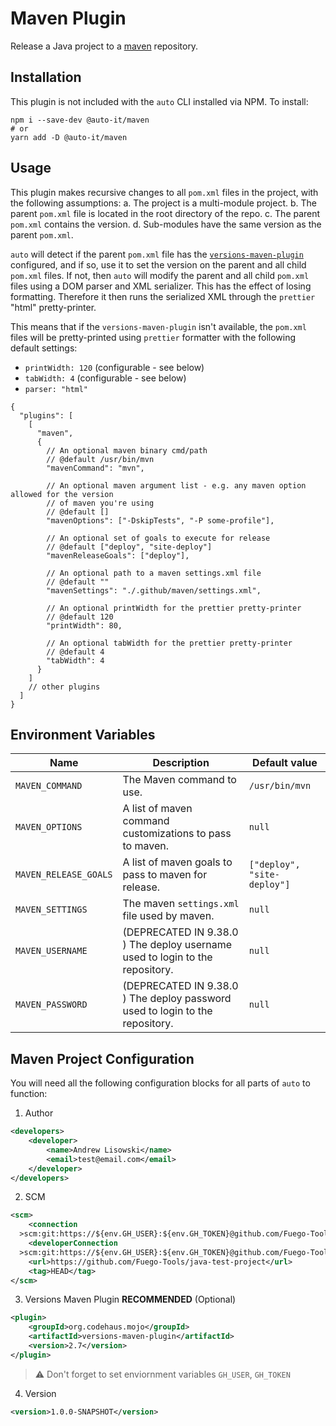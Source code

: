 # Maven Plugin

Release a Java project to a [maven][maven] repository.

## Installation

This plugin is not included with the `auto` CLI installed via NPM. To install:

```bashell script
npm i --save-dev @auto-it/maven
# or
yarn add -D @auto-it/maven
```

## Usage

This plugin makes recursive changes to all `pom.xml` files in the project, with the following assumptions:
a. The project is a multi-module project.
b. The parent `pom.xml` file is located in the root directory of the repo.
c. The parent `pom.xml` contains the version.
d. Sub-modules have the same version as the parent `pom.xml`.

`auto` will detect if the parent `pom.xml` file has the [`versions-maven-plugin`][versions-maven-plugin] configured, and
if so, use it to set the version on the parent and all child `pom.xml` files. If not, then `auto` will modify the parent
and all child `pom.xml` files using a DOM parser and XML serializer. This has the effect of losing formatting. Therefore
it then runs the serialized XML through the `prettier` "html" pretty-printer.

This means that if the `versions-maven-plugin` isn't available, the `pom.xml` files will be pretty-printed using `prettier`
formatter with the following default settings:

- `printWidth: 120` (configurable - see below)
- `tabWidth: 4` (configurable - see below)
- `parser: "html"`

```jsonc
{
  "plugins": [
    [
      "maven",
      {
        // An optional maven binary cmd/path
        // @default /usr/bin/mvn
        "mavenCommand": "mvn",

        // An optional maven argument list - e.g. any maven option allowed for the version
        // of maven you're using
        // @default []
        "mavenOptions": ["-DskipTests", "-P some-profile"],

        // An optional set of goals to execute for release
        // @default ["deploy", "site-deploy"]
        "mavenReleaseGoals": ["deploy"],

        // An optional path to a maven settings.xml file
        // @default ""
        "mavenSettings": "./.github/maven/settings.xml",

        // An optional printWidth for the prettier pretty-printer
        // @default 120
        "printWidth": 80,

        // An optional tabWidth for the prettier pretty-printer
        // @default 4
        "tabWidth": 4
      }
    ]
    // other plugins
  ]
}
```

## Environment Variables

| Name                  | Description                                                                  | Default value               |
| --------------------- | ---------------------------------------------------------------------------- | --------------------------- |
| `MAVEN_COMMAND`       | The Maven command to use.                                                    | `/usr/bin/mvn`              |
| `MAVEN_OPTIONS`       | A list of maven command customizations to pass to maven.                     | `null`                      |
| `MAVEN_RELEASE_GOALS` | A list of maven goals to pass to maven for release.                          | `["deploy", "site-deploy"]` |
| `MAVEN_SETTINGS`      | The maven `settings.xml` file used by maven.                                 | `null`                      |
| `MAVEN_USERNAME`      | (DEPRECATED IN 9.38.0 ) The deploy username used to login to the repository. | `null`                      |
| `MAVEN_PASSWORD`      | (DEPRECATED IN 9.38.0 ) The deploy password used to login to the repository. | `null`                      |

## Maven Project Configuration

You will need all the following configuration blocks for all parts of `auto` to function:

1. Author

```xml
<developers>
    <developer>
        <name>Andrew Lisowski</name>
        <email>test@email.com</email>
    </developer>
</developers>
```

2. SCM

```xml
<scm>
    <connection
  >scm:git:https://${env.GH_USER}:${env.GH_TOKEN}@github.com/Fuego-Tools/java-test-project.git</connection>
    <developerConnection
  >scm:git:https://${env.GH_USER}:${env.GH_TOKEN}@github.com/Fuego-Tools/java-test-project.git</developerConnection>
    <url>https://github.com/Fuego-Tools/java-test-project</url>
    <tag>HEAD</tag>
</scm>
```

3. Versions Maven Plugin **RECOMMENDED** (Optional)

```xml
<plugin>
    <groupId>org.codehaus.mojo</groupId>
    <artifactId>versions-maven-plugin</artifactId>
    <version>2.7</version>
</plugin>
```

> :warning: Don't forget to set enviornment variables `GH_USER`, `GH_TOKEN`

4. Version

```xml
<version>1.0.0-SNAPSHOT</version>
```

[maven]: https://maven.apache.org/
[versions-maven-plugin]: https://www.mojohaus.org/versions-maven-plugin/
